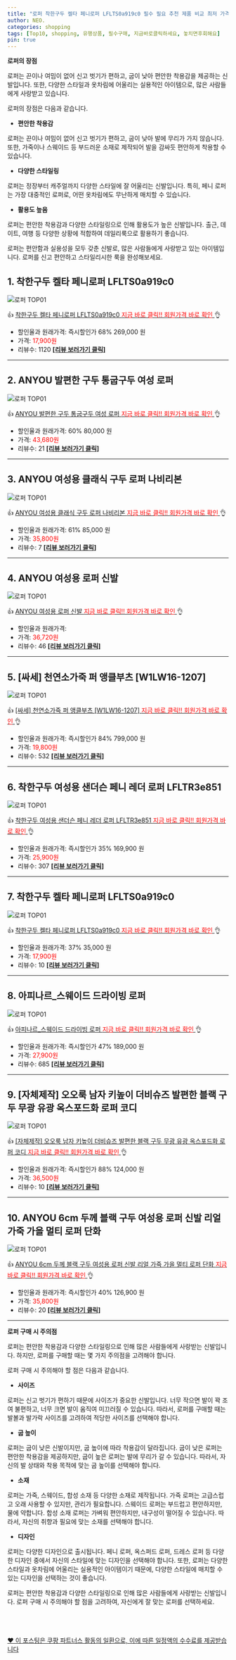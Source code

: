 ```yaml
---
title: "로퍼 착한구두 켈타 페니로퍼 LFLTS0a919c0 필수 필요 추천 제품 비교 최저 가격 비교 장점 구매 후기 구매평"
author: NEO.
categories: shopping
tags: [Top10, shopping, 유행상품, 필수구매, 지금바로클릭하세요, 놓치면후회해요]
pin: true
---
```

**로퍼의 장점**

로퍼는 끈이나 여밈이 없어 신고 벗기가 편하고, 굽이 낮아 편안한 착용감을 제공하는 신발입니다. 또한, 다양한 스타일과 옷차림에 어울리는 실용적인 아이템으로, 많은 사람들에게 사랑받고 있습니다.

로퍼의 장점은 다음과 같습니다.

* **편안한 착용감**

로퍼는 끈이나 여밈이 없어 신고 벗기가 편하고, 굽이 낮아 발에 무리가 가지 않습니다. 또한, 가죽이나 스웨이드 등 부드러운 소재로 제작되어 발을 감싸듯 편안하게 착용할 수 있습니다.

* **다양한 스타일링**

로퍼는 정장부터 캐주얼까지 다양한 스타일에 잘 어울리는 신발입니다. 특히, 페니 로퍼는 가장 대중적인 로퍼로, 어떤 옷차림에도 무난하게 매치할 수 있습니다.

* **활용도 높음**

로퍼는 편안한 착용감과 다양한 스타일링으로 인해 활용도가 높은 신발입니다. 출근, 데이트, 여행 등 다양한 상황에 적합하여 데일리룩으로 활용하기 좋습니다.

로퍼는 편안함과 실용성을 모두 갖춘 신발로, 많은 사람들에게 사랑받고 있는 아이템입니다. 로퍼를 신고 편안하고 스타일리시한 룩을 완성해보세요.

   

## 1. 착한구두 켈타 페니로퍼 LFLTS0a919c0

![로퍼 TOP01](https://thumbnail7.coupangcdn.com/thumbnails/remote/490x490ex/image/retail/images/6432264774041272-df8a0d4b-039d-4731-bfb6-e645b5c7c6b5.jpg)


👍 [착한구두 켈타 페니로퍼 LFLTS0a919c0 <font color=red> 지금 바로 클릭!! 회원가격 바로 확인 </font> ](https://link.coupang.com/re/AFFSDP?lptag=AF3617701&subid=GithubCoopas&pageKey=285400333&traceid=V0-153&itemId=272685830&vendorItemId=5268203255) 👌 


- 할인율과 원래가격: 즉시할인가 68%  269,000   원
- 가격: <span style='color:red'>17,900원</span>
- 리뷰수: 1120  [**[리뷰 보러가기 클릭]**](https://link.coupang.com/re/AFFSDP?lptag=AF3617701&subid=GithubCoopas&pageKey=285400333&traceid=V0-153&itemId=272685830&vendorItemId=5268203255)

---


   

## 2. ANYOU 발편한 구두 통굽구두 여성 로퍼

![로퍼 TOP01](https://thumbnail10.coupangcdn.com/thumbnails/remote/490x490ex/image/vendor_inventory/8a4e/136742002c039b98220d5e6e2fc4cd83a83071d3f68d185ba72d3202a65c.jpeg)


👍 [ANYOU 발편한 구두 통굽구두 여성 로퍼 <font color=red> 지금 바로 클릭!! 회원가격 바로 확인 </font> ](https://link.coupang.com/re/AFFSDP?lptag=AF3617701&subid=GithubCoopas&pageKey=7621711977&traceid=V0-153&itemId=20208687148&vendorItemId=87707396853) 👌 


- 할인율과 원래가격: 60%  80,000   원
- 가격: <span style='color:red'>43,680원</span>
- 리뷰수: 21  [**[리뷰 보러가기 클릭]**](https://link.coupang.com/re/AFFSDP?lptag=AF3617701&subid=GithubCoopas&pageKey=7621711977&traceid=V0-153&itemId=20208687148&vendorItemId=87707396853)

---


   

## 3. ANYOU 여성용 클래식 구두 로퍼 나비리본

![로퍼 TOP01](https://thumbnail9.coupangcdn.com/thumbnails/remote/490x490ex/image/vendor_inventory/df98/e002048a2789c67bc242a1235229a9c47ed9b302948ff7804e3a3649b52d.jpg)


👍 [ANYOU 여성용 클래식 구두 로퍼 나비리본 <font color=red> 지금 바로 클릭!! 회원가격 바로 확인 </font> ](https://link.coupang.com/re/AFFSDP?lptag=AF3617701&subid=GithubCoopas&pageKey=7659985793&traceid=V0-153&itemId=20404937834&vendorItemId=87645651140) 👌 


- 할인율과 원래가격: 61%  85,000   원
- 가격: <span style='color:red'>35,800원</span>
- 리뷰수: 7  [**[리뷰 보러가기 클릭]**](https://link.coupang.com/re/AFFSDP?lptag=AF3617701&subid=GithubCoopas&pageKey=7659985793&traceid=V0-153&itemId=20404937834&vendorItemId=87645651140)

---


   

## 4. ANYOU 여성용 로퍼 신발

![로퍼 TOP01](https://thumbnail8.coupangcdn.com/thumbnails/remote/490x490ex/image/vendor_inventory/a9e7/fed8e15ce31fb751891a579ab078e89f5230d975ed8c1ca09b275536d349.jpeg)


👍 [ANYOU 여성용 로퍼 신발 <font color=red> 지금 바로 클릭!! 회원가격 바로 확인 </font> ](https://link.coupang.com/re/AFFSDP?lptag=AF3617701&subid=GithubCoopas&pageKey=7560621240&traceid=V0-153&itemId=19918015649&vendorItemId=87304902058) 👌 


- 할인율과 원래가격: 
- 가격: <span style='color:red'>36,720원</span>
- 리뷰수: 46  [**[리뷰 보러가기 클릭]**](https://link.coupang.com/re/AFFSDP?lptag=AF3617701&subid=GithubCoopas&pageKey=7560621240&traceid=V0-153&itemId=19918015649&vendorItemId=87304902058)

---


   

## 5. [싸세] 천연소가죽 퍼 앵클부츠 [W1LW16-1207]

![로퍼 TOP01](https://thumbnail6.coupangcdn.com/thumbnails/remote/490x490ex/image/vendor_inventory/715e/2de724a2a35c24d4a80a03550415e827abf176307ae232dcb373b8a5118e.jpg)


👍 [[싸세] 천연소가죽 퍼 앵클부츠 [W1LW16-1207] <font color=red> 지금 바로 클릭!! 회원가격 바로 확인 </font> ](https://link.coupang.com/re/AFFSDP?lptag=AF3617701&subid=GithubCoopas&pageKey=7651020590&traceid=V0-153&itemId=20357567698&vendorItemId=87441778304) 👌 


- 할인율과 원래가격: 즉시할인가 84%  799,000   원
- 가격: <span style='color:red'>19,800원</span>
- 리뷰수: 532  [**[리뷰 보러가기 클릭]**](https://link.coupang.com/re/AFFSDP?lptag=AF3617701&subid=GithubCoopas&pageKey=7651020590&traceid=V0-153&itemId=20357567698&vendorItemId=87441778304)

---


   

## 6. 착한구두 여성용 샌더슨 페니 레더 로퍼 LFLTR3e851

![로퍼 TOP01](https://thumbnail10.coupangcdn.com/thumbnails/remote/490x490ex/image/retail/images/111055149307548-9b716a78-fe02-43ba-b8f8-91df40f176be.jpg)


👍 [착한구두 여성용 샌더슨 페니 레더 로퍼 LFLTR3e851 <font color=red> 지금 바로 클릭!! 회원가격 바로 확인 </font> ](https://link.coupang.com/re/AFFSDP?lptag=AF3617701&subid=GithubCoopas&pageKey=6868009336&traceid=V0-153&itemId=16420793382&vendorItemId=83611697458) 👌 


- 할인율과 원래가격: 즉시할인가 35%  169,900   원
- 가격: <span style='color:red'>25,900원</span>
- 리뷰수: 307  [**[리뷰 보러가기 클릭]**](https://link.coupang.com/re/AFFSDP?lptag=AF3617701&subid=GithubCoopas&pageKey=6868009336&traceid=V0-153&itemId=16420793382&vendorItemId=83611697458)

---


   

## 7. 착한구두 켈타 페니로퍼 LFLTS0a919c0

![로퍼 TOP01](https://thumbnail7.coupangcdn.com/thumbnails/remote/490x490ex/image/retail/images/6432264774041272-df8a0d4b-039d-4731-bfb6-e645b5c7c6b5.jpg)


👍 [착한구두 켈타 페니로퍼 LFLTS0a919c0 <font color=red> 지금 바로 클릭!! 회원가격 바로 확인 </font> ](https://link.coupang.com/re/AFFSDP?lptag=AF3617701&subid=GithubCoopas&pageKey=285400333&traceid=V0-153&itemId=272685830&vendorItemId=5268203255) 👌 


- 할인율과 원래가격: 37%  35,000   원
- 가격: <span style='color:red'>17,900원</span>
- 리뷰수: 10  [**[리뷰 보러가기 클릭]**](https://link.coupang.com/re/AFFSDP?lptag=AF3617701&subid=GithubCoopas&pageKey=285400333&traceid=V0-153&itemId=272685830&vendorItemId=5268203255)

---


   

## 8. 아피나르_스웨이드 드라이빙 로퍼

![로퍼 TOP01](https://thumbnail10.coupangcdn.com/thumbnails/remote/490x490ex/image/retail/images/1071623607401600-8e1d8d7b-1cb8-4670-9f97-88994bdeed8c.jpg)


👍 [아피나르_스웨이드 드라이빙 로퍼 <font color=red> 지금 바로 클릭!! 회원가격 바로 확인 </font> ](https://link.coupang.com/re/AFFSDP?lptag=AF3617701&subid=GithubCoopas&pageKey=6776293257&traceid=V0-153&itemId=15923312299&vendorItemId=83130575286) 👌 


- 할인율과 원래가격: 즉시할인가 47%  189,000   원
- 가격: <span style='color:red'>27,900원</span>
- 리뷰수: 685  [**[리뷰 보러가기 클릭]**](https://link.coupang.com/re/AFFSDP?lptag=AF3617701&subid=GithubCoopas&pageKey=6776293257&traceid=V0-153&itemId=15923312299&vendorItemId=83130575286)

---


   

## 9. [자체제작] 오오룩 남자 키높이 더비슈즈 발편한 블랙 구두 무광 유광 옥스포드화 로퍼 코디

![로퍼 TOP01](https://thumbnail10.coupangcdn.com/thumbnails/remote/490x490ex/image/vendor_inventory/a704/b60db33b16a3d1ba7338eecf1b013f47abd69d5a865aa3ee07babeb39e26.jpg)


👍 [[자체제작] 오오룩 남자 키높이 더비슈즈 발편한 블랙 구두 무광 유광 옥스포드화 로퍼 코디 <font color=red> 지금 바로 클릭!! 회원가격 바로 확인 </font> ](https://link.coupang.com/re/AFFSDP?lptag=AF3617701&subid=GithubCoopas&pageKey=6266356655&traceid=V0-153&itemId=12789635076&vendorItemId=80055705468) 👌 


- 할인율과 원래가격: 즉시할인가 88%  124,000   원
- 가격: <span style='color:red'>36,500원</span>
- 리뷰수: 10  [**[리뷰 보러가기 클릭]**](https://link.coupang.com/re/AFFSDP?lptag=AF3617701&subid=GithubCoopas&pageKey=6266356655&traceid=V0-153&itemId=12789635076&vendorItemId=80055705468)

---


   

## 10. ANYOU 6cm 두께 블랙 구두 여성용 로퍼 신발 리얼 가죽 가을 멀티 로퍼 단화

![로퍼 TOP01](https://thumbnail9.coupangcdn.com/thumbnails/remote/490x490ex/image/vendor_inventory/17f8/68138eb597b34b8b2bc5c489c6f96f6f77f3a032fff8149edfc077a08b4f.jpg)


👍 [ANYOU 6cm 두께 블랙 구두 여성용 로퍼 신발 리얼 가죽 가을 멀티 로퍼 단화 <font color=red> 지금 바로 클릭!! 회원가격 바로 확인 </font> ](https://link.coupang.com/re/AFFSDP?lptag=AF3617701&subid=GithubCoopas&pageKey=7621634507&traceid=V0-153&itemId=20208240297&vendorItemId=87614145995) 👌 


- 할인율과 원래가격: 즉시할인가 40%  126,900   원
- 가격: <span style='color:red'>35,800원</span>
- 리뷰수: 20  [**[리뷰 보러가기 클릭]**](https://link.coupang.com/re/AFFSDP?lptag=AF3617701&subid=GithubCoopas&pageKey=7621634507&traceid=V0-153&itemId=20208240297&vendorItemId=87614145995)

---
**로퍼 구매 시 주의점**

로퍼는 편안한 착용감과 다양한 스타일링으로 인해 많은 사람들에게 사랑받는 신발입니다. 하지만, 로퍼를 구매할 때는 몇 가지 주의점을 고려해야 합니다.

로퍼 구매 시 주의해야 할 점은 다음과 같습니다.

* **사이즈**

로퍼는 신고 벗기가 편하기 때문에 사이즈가 중요한 신발입니다. 너무 작으면 발이 꽉 조여 불편하고, 너무 크면 발이 움직여 미끄러질 수 있습니다. 따라서, 로퍼를 구매할 때는 발볼과 발가락 사이즈를 고려하여 적당한 사이즈를 선택해야 합니다.

* **굽 높이**

로퍼는 굽이 낮은 신발이지만, 굽 높이에 따라 착용감이 달라집니다. 굽이 낮은 로퍼는 편안한 착용감을 제공하지만, 굽이 높은 로퍼는 발에 무리가 갈 수 있습니다. 따라서, 자신의 발 상태와 착용 목적에 맞는 굽 높이를 선택해야 합니다.

* **소재**

로퍼는 가죽, 스웨이드, 합성 소재 등 다양한 소재로 제작됩니다. 가죽 로퍼는 고급스럽고 오래 사용할 수 있지만, 관리가 필요합니다. 스웨이드 로퍼는 부드럽고 편안하지만, 물에 약합니다. 합성 소재 로퍼는 가벼워 편안하지만, 내구성이 떨어질 수 있습니다. 따라서, 자신의 취향과 필요에 맞는 소재를 선택해야 합니다.

* **디자인**

로퍼는 다양한 디자인으로 출시됩니다. 페니 로퍼, 옥스퍼드 로퍼, 드레스 로퍼 등 다양한 디자인 중에서 자신의 스타일에 맞는 디자인을 선택해야 합니다. 또한, 로퍼는 다양한 스타일과 옷차림에 어울리는 실용적인 아이템이기 때문에, 다양한 스타일에 매치할 수 있는 디자인을 선택하는 것이 좋습니다.

로퍼는 편안한 착용감과 다양한 스타일링으로 인해 많은 사람들에게 사랑받는 신발입니다. 로퍼 구매 시 주의해야 할 점을 고려하여, 자신에게 잘 맞는 로퍼를 선택하세요.<br><br><br><br><br> [ ❤  이 포스팅은 쿠팡 파트너스 활동의 일환으로, 이에 따른 일정액의 수수료를 제공받습니다](https://link.coupang.com/a/bcEFyh)